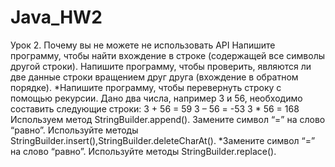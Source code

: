 # Java_HW2

Урок 2. Почему вы не можете не использовать API
Напишите программу, чтобы найти вхождение в строке (содержащей все символы другой строки).
Напишите программу, чтобы проверить, являются ли две данные строки вращением друг друга (вхождение в обратном порядке).
*Напишите программу, чтобы перевернуть строку с помощью рекурсии.
Дано два числа, например 3 и 56, необходимо составить следующие строки: 3 + 56 = 59 3 – 56 = -53 3 * 56 = 168 Используем метод StringBuilder.append().
Замените символ “=” на слово “равно”. Используйте методы StringBuilder.insert(),StringBuilder.deleteCharAt().
*Замените символ “=” на слово “равно”. Используйте методы StringBuilder.replace().
